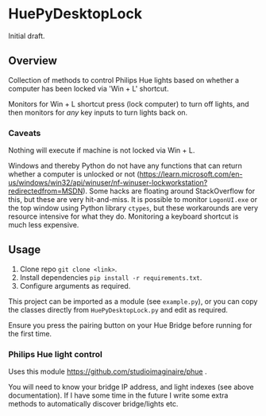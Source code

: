 # HuePyDesktopLock

Initial draft.

## Overview

Collection of methods to control Philips Hue lights based on whether a computer has been locked via 'Win + L' shortcut.

Monitors for Win + L shortcut press (lock computer) to turn off lights, and then monitors for _any_ key inputs to turn lights back on.

### Caveats

Nothing will execute if machine is not locked via Win + L.

Windows and thereby Python do not have any functions that can return whether a computer is unlocked or not (https://learn.microsoft.com/en-us/windows/win32/api/winuser/nf-winuser-lockworkstation?redirectedfrom=MSDN). Some hacks are floating around StackOverflow for this, but these are very hit-and-miss. It is possible to monitor `LogonUI.exe` or the top window using Python library `ctypes`, but these workarounds are very resource intensive for what they do. Monitoring a keyboard shortcut is much less expensive.

## Usage

1. Clone repo `git clone <link>`.
2. Install dependencies `pip install -r requirements.txt`.
3. Configure arguments as required.

This project can be imported as a module (see `example.py`), or you can copy the classes directly from `HuePyDesktopLock.py` and edit as required.

Ensure you press the pairing button on your Hue Bridge before running for the first time.

### Philips Hue light control

Uses this module https://github.com/studioimaginaire/phue .

You will need to know your bridge IP address, and light indexes (see above documentation). If I have some time in the future I write some extra methods to automatically discover bridge/lights etc.
